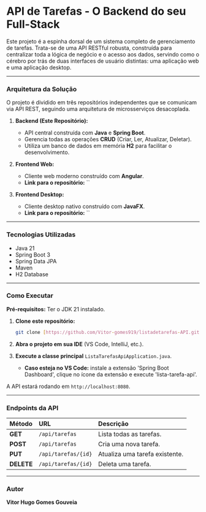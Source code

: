 # API de Tarefas - O Backend do seu Full-Stack

Este projeto é a espinha dorsal de um sistema completo de gerenciamento de tarefas. Trata-se de uma API RESTful robusta, construída para centralizar toda a lógica de negócio e o acesso aos dados, servindo como o cérebro por trás de duas interfaces de usuário distintas: uma aplicação web e uma aplicação desktop.

---

### Arquitetura da Solução

O projeto é dividido em três repositórios independentes que se comunicam via API REST, seguindo uma arquitetura de microsserviços desacoplada.

1.  **Backend (Este Repositório):**
    * API central construída com **Java** e **Spring Boot**.
    * Gerencia todas as operações **CRUD** (Criar, Ler, Atualizar, Deletar).
    * Utiliza um banco de dados em memória **H2** para facilitar o desenvolvimento.

2.  **Frontend Web:**
    * Cliente web moderno construído com **Angular**.
    * **Link para o repositório:** ``

3.  **Frontend Desktop:**
    * Cliente desktop nativo construído com **JavaFX**.
    * **Link para o repositório:** ``

---

### Tecnologias Utilizadas

* Java 21
* Spring Boot 3
* Spring Data JPA
* Maven
* H2 Database

---

### Como Executar

**Pré-requisitos:** Ter o JDK 21 instalado.

1.  **Clone este repositório:**
    ```bash
    git clone [https://github.com/Vitor-gomes919/listadetarefas-API.git]
    ```

2.  **Abra o projeto em sua IDE** (VS Code, IntelliJ, etc.).

3.  **Execute a classe principal** `ListaTarefasApiApplication.java`.
    * **Caso esteja no VS Code:** instale a extensão 'Spring Boot Dashboard', clique no ícone da extensão e execute 'lista-tarefa-api'.

A API estará rodando em `http://localhost:8080`.

---

### Endpoints da API

| Método | URL | Descrição |
| :--- | :--- | :--- |
| **GET** | `/api/tarefas` | Lista todas as tarefas. |
| **POST** | `/api/tarefas` | Cria uma nova tarefa. |
| **PUT** | `/api/tarefas/{id}` | Atualiza uma tarefa existente. |
| **DELETE** | `/api/tarefas/{id}` | Deleta uma tarefa. |

---

### Autor

**Vitor Hugo Gomes Gouveia**
